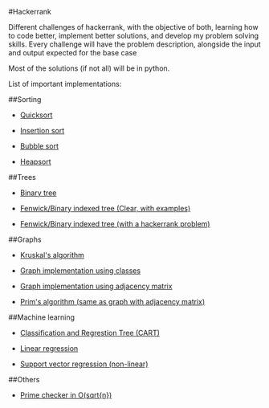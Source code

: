 #Hackerrank

Different challenges of hackerrank, with the objective of both, learning how to code better, implement better solutions, and develop my problem solving skills. Every challenge will have the problem description, alongside the input and output expected for the base case

Most of the solutions (if not all) will be in python.

List of important implementations:

##Sorting
* [Quicksort](https://github.com/ForFer/Hackerrank/blob/master/algorithms/sorting/quicksort2Sorting.py)

* [Insertion sort](https://github.com/ForFer/Hackerrank/blob/master/algorithms/sorting/insertionSortPart2.py)

* [Bubble sort](https://github.com/ForFer/Hackerrank/blob/master/implementation/20-Sorting.py)

* [Heapsort](https://github.com/ForFer/Hackerrank/blob/master/implementation/heapsort.py)

##Trees
* [Binary tree](https://github.com/ForFer/Hackerrank/blob/master/implementation/btree.py)

* [Fenwick/Binary indexed tree (Clear, with examples)](https://github.com/ForFer/Hackerrank/blob/master/implementation/BITtree.py)

* [Fenwick/Binary indexed tree (with a hackerrank problem)](https://github.com/ForFer/Hackerrank/blob/master/dataStructures/directConnection.py)

##Graphs
* [Kruskal's algorithm](https://github.com/ForFer/Hackerrank/blob/master/algorithms/graphTheory/kruskal.py)

* [Graph implementation using classes](https://github.com/ForFer/Hackerrank/blob/master/algorithms/graphTheory/bfs.py)

* [Graph implementation using adjacency matrix](https://github.com/ForFer/Hackerrank/blob/master/algorithms/graphTheory/primsSpecialSubtree.py)

* [Prim's algorithm (same as graph with adjacency matrix)](https://github.com/ForFer/Hackerrank/blob/master/algorithms/graphTheory/primsSpecialSubtree.py)

##Machine learning
* [Classification and Regrestion Tree (CART)](https://github.com/ForFer/Hackerrank/blob/master/artificialIntelligence/machineLearning/laptopBatteryLife.py)

* [Linear regression](https://github.com/ForFer/Hackerrank/blob/master/implementation/linearRegression.py)

* [Support vector regression (non-linear)](https://github.com/ForFer/Hackerrank/blob/master/implementation/supportVectorRegression.py)

##Others

* [Prime checker in O(sqrt{n})](https://github.com/ForFer/Hackerrank/blob/master/implementation/primeChecker.py)
